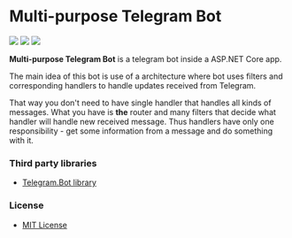Multi-purpose Telegram Bot
======

[![](https://travis-ci.com/admiralWoop/multi-purpose-tg-bot.svg?branch=master)](https://travis-ci.com/admiralWoop/multi-purpose-tg-bot)
[![](https://images.microbadger.com/badges/version/admiralwoop/multi-purpose-tg-bot.svg)](hhttps://microbadger.com/images/admiralwoop/multi-purpose-tg-bot)
[![](https://img.shields.io/badge/docker%20images-099cec)](https://cloud.docker.com/u/admiralwoop/repository/docker/admiralwoop/multi-purpose-tg-bot)

**Multi-purpose Telegram Bot** is a telegram bot inside a ASP.NET Core app.

The main idea of this bot is use of a architecture where bot uses filters and corresponding handlers to handle updates received from Telegram.

That way you don't need to have single handler that handles all kinds of messages.
What you have is **the** router and many filters that decide what handler will handle new received message. Thus handlers have only one responsibility - get some information from a message and do something with it.

### Third party libraries
* [Telegram.Bot library](https://github.com/TelegramBots/Telegram.Bot)

### License 
* [MIT License](https://github.com/admiralWoop/multi-purpose-tg-bot/blob/master/LICENSE)
